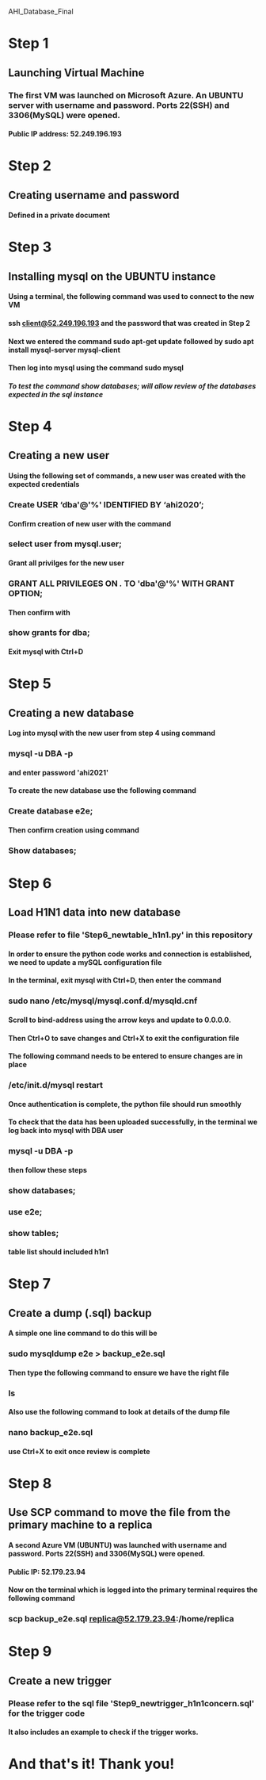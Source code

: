 AHI_Database_Final
# Step 1
## Launching Virtual Machine 
### The first VM was launched on Microsoft Azure. An UBUNTU server with username and password. Ports 22(SSH) and 3306(MySQL) were opened.
#### Public IP address: 52.249.196.193

# Step 2
## Creating username and password 
#### Defined in a private document

# Step 3
## Installing mysql on the UBUNTU instance
#### Using a terminal, the following command was used to connect to the new VM
#### ssh client@52.249.196.193 and the password that was created in Step 2
#### Next we entered the command sudo apt-get update followed by sudo apt install mysql-server mysql-client
#### Then log into mysql using the command sudo mysql
##### To test the command show databases; will allow review of the databases expected in the sql instance 

# Step 4 
## Creating a new user 
#### Using the following set of commands, a new user was created with the expected credentials 
### Create USER ‘dba'@'%' IDENTIFIED BY ‘ahi2020’;
#### Confirm creation of new user with the command
### select user from mysql.user; 
#### Grant all privilges for the new user 
### GRANT ALL PRIVILEGES ON *.* TO 'dba'@'%' WITH GRANT OPTION;
#### Then confirm with 
### show grants for dba;
#### Exit mysql with Ctrl+D 

# Step 5 
## Creating a new database
#### Log into mysql with the new user from step 4 using command 
### mysql -u DBA -p
#### and enter password 'ahi2021'
#### To create the new database use the following command
### Create database e2e;
#### Then confirm creation using command 
### Show databases;

# Step 6 
## Load H1N1 data into new database 
### Please refer to file 'Step6_newtable_h1n1.py' in this repository
#### In order to ensure the python code works and connection is established, we need to update a mySQL configuration file
#### In the terminal, exit mysql with Ctrl+D, then enter the command 
### sudo nano /etc/mysql/mysql.conf.d/mysqld.cnf
#### Scroll to bind-address using the arrow keys and update to 0.0.0.0.
#### Then Ctrl+O to save changes and Ctrl+X to exit the configuration file
#### The following command needs to be entered to ensure changes are in place 
### /etc/init.d/mysql restart
#### Once authentication is complete, the python file should run smoothly

#### To check that the data has been uploaded successfully, in the terminal we log back into mysql with DBA user 
### mysql -u DBA -p
#### then follow these steps
### show databases;
### use e2e;
### show tables;
#### table list should included h1n1

# Step 7
## Create a dump (.sql) backup 
#### A simple one line command to do this will be 
###  sudo mysqldump e2e > backup_e2e.sql
#### Then type the following command to ensure we have the right file
### ls
#### Also use the following command to look at details of the dump file 
### nano backup_e2e.sql
#### use Ctrl+X to exit once review is complete 

# Step 8 
## Use SCP command to move the file from the primary machine to a replica
#### A second Azure VM (UBUNTU) was launched with username and password. Ports 22(SSH) and 3306(MySQL) were opened.
#### Public IP: 52.179.23.94
#### Now on the terminal which is logged into the primary terminal requires the following command 
### scp backup_e2e.sql replica@52.179.23.94:/home/replica

# Step 9
## Create a new trigger
### Please refer to the sql file 'Step9_newtrigger_h1n1concern.sql' for the trigger code
#### It also includes an example to check if the trigger works.

# And that's it! Thank you! 